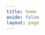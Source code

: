 ```yaml
---
title: home
aside: false
layout: page
---
```

<script setup>
import Page from "../../.vitepress/theme/components/page/Page.vue";
import { useData } from "vitepress";
const { theme } = useData();
const posts = theme.value.posts.slice(0,10)
</script>
<Page :posts="posts" :pageCurrent="1" :pagesNum="1" />